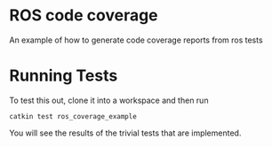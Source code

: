 # ROS code coverage

An example of how to generate code coverage reports from ros tests

# Running Tests

To test this out, clone it into a workspace and then run

```commandline
catkin test ros_coverage_example
```

You will see the results of the trivial tests that are implemented.